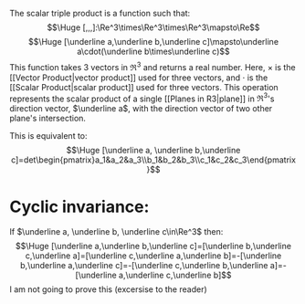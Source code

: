 
The scalar triple product is a function such that:
$$\Huge [,,,]:\Re^3\times\Re^3\times\Re^3\mapsto\Re$$
$$\Huge [\underline a,\underline b,\underline c]\mapsto\underline a\cdot(\underline b\times\underline c)$$
This function takes 3 vectors in $\Re^3$ and returns a real number. Here, $\times$ is the [[Vector Product|vector product]] used for three vectors, and $\cdot$ is the [[Scalar Product|scalar product]] used for three vectors. This operation represents the scalar product of a single [[Planes in R3|plane]] in $\Re^3$'s direction vector, $\underline a$, with the direction vector of two other plane's intersection.

This is equivalent to:
$$\Huge [\underline a, \underline b,\underline c]=det\begin{pmatrix}a_1&a_2&a_3\\b_1&b_2&b_3\\c_1&c_2&c_3\end{pmatrix}$$

# Cyclic invariance:

If $\underline a, \underline b, \underline c\in\Re^3$ then:
$$\Huge [\underline a,\underline b,\underline c]=[\underline b,\underline c,\underline a]=[\underline c,\underline a,\underline b]=-[\underline b,\underline a,\underline c]=-[\underline c,\underline b,\underline a]=-[\underline a,\underline c,\underline b]$$
I am not going to prove this (excersise to the reader)

